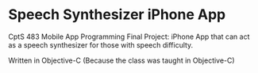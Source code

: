 # Speech Synthesizer iPhone App

CptS 483 Mobile App Programming Final Project: iPhone App that can act as a speech synthesizer for those with speech difficulty.

Written in Objective-C (Because the class was taught in Objective-C)

